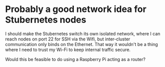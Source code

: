 # Probably a good network idea for Stubernetes nodes

I should make the Stubernetes switch its own isolated network, where I can reach nodes on port 22 for SSH via the Wifi, but inter-cluster communication only binds on the Ethernet. That way it wouldn't be a thing where I need to trust my Wi-Fi to keep internal traffic secure.

Would this be feasible to do using a Raspberry Pi acting as a router?
